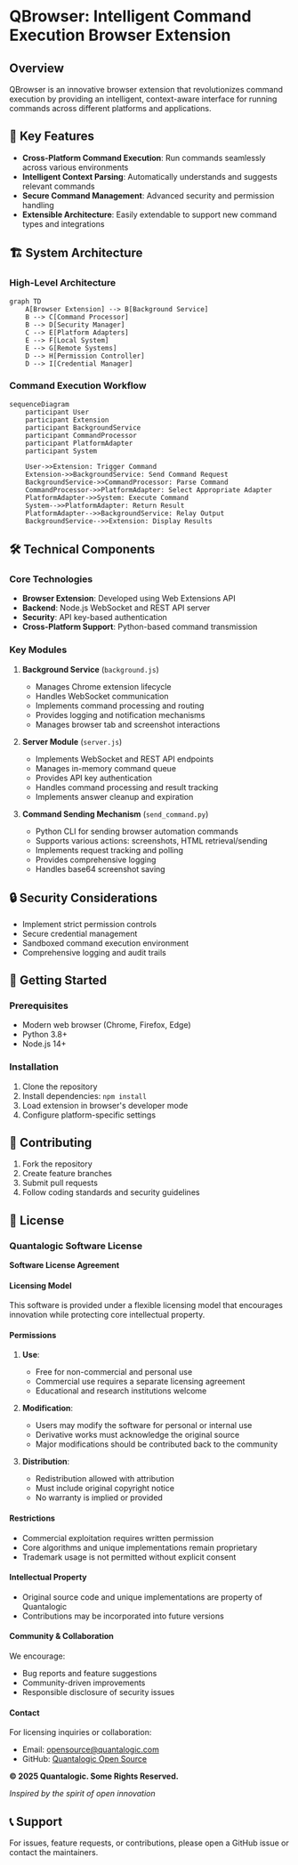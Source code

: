 # QBrowser: Intelligent Command Execution Browser Extension

## Overview

QBrowser is an innovative browser extension that revolutionizes command execution by providing an intelligent, context-aware interface for running commands across different platforms and applications.

## 🌟 Key Features

- **Cross-Platform Command Execution**: Run commands seamlessly across various environments
- **Intelligent Context Parsing**: Automatically understands and suggests relevant commands
- **Secure Command Management**: Advanced security and permission handling
- **Extensible Architecture**: Easily extendable to support new command types and integrations

## 🏗️ System Architecture

### High-Level Architecture

```mermaid
graph TD
    A[Browser Extension] --> B[Background Service]
    B --> C[Command Processor]
    B --> D[Security Manager]
    C --> E[Platform Adapters]
    E --> F[Local System]
    E --> G[Remote Systems]
    D --> H[Permission Controller]
    D --> I[Credential Manager]
```

### Command Execution Workflow

```mermaid
sequenceDiagram
    participant User
    participant Extension
    participant BackgroundService
    participant CommandProcessor
    participant PlatformAdapter
    participant System

    User->>Extension: Trigger Command
    Extension->>BackgroundService: Send Command Request
    BackgroundService->>CommandProcessor: Parse Command
    CommandProcessor->>PlatformAdapter: Select Appropriate Adapter
    PlatformAdapter->>System: Execute Command
    System-->>PlatformAdapter: Return Result
    PlatformAdapter-->>BackgroundService: Relay Output
    BackgroundService-->>Extension: Display Results
```

## 🛠️ Technical Components

### Core Technologies
- **Browser Extension**: Developed using Web Extensions API
- **Backend**: Node.js WebSocket and REST API server
- **Security**: API key-based authentication
- **Cross-Platform Support**: Python-based command transmission

### Key Modules
1. **Background Service** (`background.js`)
   - Manages Chrome extension lifecycle
   - Handles WebSocket communication
   - Implements command processing and routing
   - Provides logging and notification mechanisms
   - Manages browser tab and screenshot interactions

2. **Server Module** (`server.js`)
   - Implements WebSocket and REST API endpoints
   - Manages in-memory command queue
   - Provides API key authentication
   - Handles command processing and result tracking
   - Implements answer cleanup and expiration

3. **Command Sending Mechanism** (`send_command.py`)
   - Python CLI for sending browser automation commands
   - Supports various actions: screenshots, HTML retrieval/sending
   - Implements request tracking and polling
   - Provides comprehensive logging
   - Handles base64 screenshot saving

## 🔒 Security Considerations

- Implement strict permission controls
- Secure credential management
- Sandboxed command execution environment
- Comprehensive logging and audit trails

## 🚀 Getting Started

### Prerequisites
- Modern web browser (Chrome, Firefox, Edge)
- Python 3.8+
- Node.js 14+

### Installation
1. Clone the repository
2. Install dependencies: `npm install`
3. Load extension in browser's developer mode
4. Configure platform-specific settings

## 🤝 Contributing

1. Fork the repository
2. Create feature branches
3. Submit pull requests
4. Follow coding standards and security guidelines

## 📄 License

### Quantalogic Software License

**Software License Agreement**

#### Licensing Model

This software is provided under a flexible licensing model that encourages innovation while protecting core intellectual property.

#### Permissions

1. **Use**:
   - Free for non-commercial and personal use
   - Commercial use requires a separate licensing agreement
   - Educational and research institutions welcome

2. **Modification**:
   - Users may modify the software for personal or internal use
   - Derivative works must acknowledge the original source
   - Major modifications should be contributed back to the community

3. **Distribution**:
   - Redistribution allowed with attribution
   - Must include original copyright notice
   - No warranty is implied or provided

#### Restrictions

- Commercial exploitation requires written permission
- Core algorithms and unique implementations remain proprietary
- Trademark usage is not permitted without explicit consent

#### Intellectual Property

- Original source code and unique implementations are property of Quantalogic
- Contributions may be incorporated into future versions

#### Community & Collaboration

We encourage:
- Bug reports and feature suggestions
- Community-driven improvements
- Responsible disclosure of security issues

#### Contact

For licensing inquiries or collaboration:
- Email: opensource@quantalogic.com
- GitHub: [Quantalogic Open Source](https://github.com/quantalogic)

**© 2025 Quantalogic. Some Rights Reserved.**

*Inspired by the spirit of open innovation*


## 📞 Support

For issues, feature requests, or contributions, please open a GitHub issue or contact the maintainers.